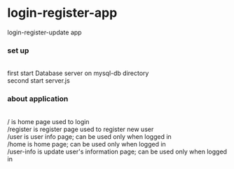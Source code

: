 # login-register-app
login-register-update app<br>
<h3>set up</h3><br>
first start Database server on mysql-db directory<br>
second start server.js<br>
<h3> about application </h2><br>
/ is home page used to login<br>
/register is register page used to register new user<br>
/user is user info page; can be used only when logged in<br>
/home is home page; can be used only when logged in<br>
/user-info is update user's information page; can be used only when logged in<br>
